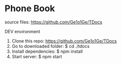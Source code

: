 # Phone Book

source files: https://github.com/Ge1o1Ge/TDocs

DEV environment
1. Clone this repo: https://github.com/Ge1o1Ge/TDocs
2. Go to downloaded folder: $ cd ./tdocs
3. Install dependencies: $ npm install
4. Start server: $ npm start